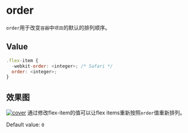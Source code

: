 # order
`order`用于改变`容器`中`项目`的默认的排列顺序。

## Value

```js
.flex-item {
  -webkit-order: <integer>; /* Safari */
  order: <integer>;
}
```
## 效果图
[![cover](http://ojp7xe8x3.bkt.clouddn.com/flexbox-order.jpg)](http://ojp7xe8x3.bkt.clouddn.com/flexbox-order.jpg)
通过修改flex-item的值可以让flex items重新按照`order`值重新排列。

Default value: `0`
